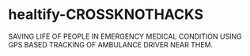 # healtify-CROSSKNOTHACKS
SAVING LIFE OF PEOPLE IN EMERGENCY MEDICAL CONDITION USING GPS BASED TRACKING OF AMBULANCE DRIVER NEAR THEM.
